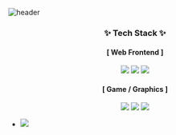 ![header](https://capsule-render.vercel.app/api?type=waving&color=50bcdf&height=250&section=header&text=YJ&fontSize=75)

<div align="center">

### <center> <b>✨ Tech Stack ✨</b> </center>
#### <center> <b>[ Web Frontend ]</b> </center>
<img src="https://img.shields.io/badge/Javascript-F7DF1E?style=for-the-badge&logo=javascript&logoColor=black">
<img src="https://img.shields.io/badge/HTML-E34F26?style=for-the-badge&logo=html5&logoColor=black">
<img src="https://img.shields.io/badge/CSS-1572B6?style=for-the-badge&logo=css3&logoColor=black">

#### <center> <b>[ Game / Graphics ]</b> </center>
<img src="https://img.shields.io/badge/Unity-FFFFFF?style=for-the-badge&logo=unity&logoColor=black">
<img src="https://img.shields.io/badge/C-A8B9CC?style=for-the-badge&logo=c&logoColor=black">
<img src="https://img.shields.io/badge/C++-00599C?style=for-the-badge&logo=cplusplus&logoColor=black">

<!-- ![sr0020's github stats](https://github-readme-stats.vercel.app/api?username=sr0020&&show_icons=true) -->

</div>

+ <a href="https://github.com/FE-DeepDive/JavaScript-DeepDive" target="_blank"><img src="https://img.shields.io/badge/JS Deepdive-EEEEEE?style=flat-square&logo=github&logoColor=black"/></a>